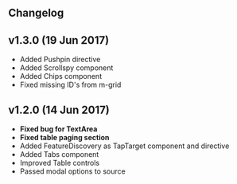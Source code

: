 ## Changelog

## v1.3.0 (19 Jun 2017)
- Added Pushpin directive
- Added Scrollspy component
- Added Chips component
- Fixed missing ID's from m-grid

## v1.2.0 (14 Jun 2017)
- **Fixed <slot> bug for TextArea**
- **Fixed table paging section**
- Added FeatureDiscovery as TapTarget component and directive
- Added Tabs component
- Improved Table controls
- Passed modal options to source